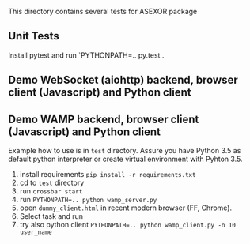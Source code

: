 This directory contains several tests for ASEXOR package

Unit Tests
----------

Install pytest and run
`PYTHONPATH=.. py.test .

Demo WebSocket (aiohttp) backend, browser client (Javascript) and Python client
-------------------------------------------------------------------------------



Demo WAMP backend, browser client (Javascript) and Python client
----------------------------------------------------------------

Example how to use is in `test` directory. Assure you have Python 3.5 as default python interpreter or create virtual environment with Pyhton 3.5.
1. install requirements `pip install -r requirements.txt`
2. cd to `test` directory
3. run `crossbar start`
4. run `PYTHONPATH=.. python wamp_server.py`
5. open `dummy_client.html` in recent modern browser (FF, Chrome).
6. Select task and run 
7. try also python client `PYTHONPATH=.. python wamp_client.py -n 10  user_name`

